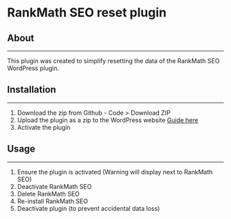 # RankMath SEO reset plugin

## About

---

This plugin was created to simplify resetting the data of the RankMath SEO WordPress plugin.

## Installation

---

1. Download the zip from Github - Code > Download ZIP
2. Upload the plugin as a zip to the WordPress website [Guide here](https://www.wonderplugin.com/wordpress-tutorials/how-to-manually-install-a-wordpress-plugin-zip-file/)
3. Activate the plugin

## Usage

---

1. Ensure the plugin is activated (Warning will display next to RankMath SEO)
2. Deactivate RankMath SEO
3. Delete RankMath SEO
4. Re-install RankMath SEO
5. Deactivate plugin (to prevent accidental data loss)
